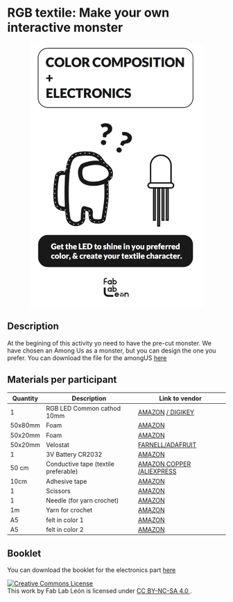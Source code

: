 # RGB textile: Make your own interactive monster
<div align="center"> <img src="/images/portada.png" width="400" />
<div align="left">

## Description
At the begining of this activity yo need to have the pre-cut monster. We have chosen an Among Us as a monster, but you can design the one you prefer. You can download the file for the amongUS [here](/files/amongUS.svg)

## Materials per participant

| Quantity | Description | Link to vendor |
| -- | -- | -- |
| 1 | RGB LED Common cathod 10mm | [AMAZON](https://www.amazon.es/KEPUSHIYE-Frosted-Difundido-Tricolor-Bombilla/dp/B097C5JLZL/ref=sr_1_8?__mk_es_ES=%C3%85M%C3%85%C5%BD%C3%95%C3%91&dchild=1&keywords=RGB+CATODO+COMUN+10MM&qid=1627828060&sr=8-8) [/ DIGIKEY](https://www.digikey.com/es/products/detail/sparkfun-electronics/COM-11452/5673786?s=N4IgjCBcoLQBxVAYygMwIYBsDOBTANCAPZQDa4ArAGwIC6AvvYQExkgDCA8gLIxhgAWCqwZA)|
| 50x80mm | Foam | [AMAZON](https://www.amazon.es/Hojas-Adhesivas-Decorar-Dise%C3%B1ar-Manualidades/dp/B08YNXP1BS/ref=sr_1_2_sspa?__mk_es_ES=%C3%85M%C3%85%C5%BD%C3%95%C3%91&dchild=1&keywords=GOMA+EVA+2MM&qid=1627828140&sr=8-2-spons&psc=1&smid=AU8VHQSMWCZCL&spLa=ZW5jcnlwdGVkUXVhbGlmaWVyPUE2TFJFS0QyMzFKMFEmZW5jcnlwdGVkSWQ9QTAzMDY2NDEySlpCUUtFSjFUTkRIJmVuY3J5cHRlZEFkSWQ9QTAyMjkxNzEzTlNFVFVSTlFaUzYxJndpZGdldE5hbWU9c3BfYXRmJmFjdGlvbj1jbGlja1JlZGlyZWN0JmRvTm90TG9nQ2xpY2s9dHJ1ZQ==)|
| 50x20mm | Foam | [AMAZON](https://www.amazon.es/Hojas-Adhesivas-Decorar-Dise%C3%B1ar-Manualidades/dp/B08YNXP1BS/ref=sr_1_2_sspa?__mk_es_ES=%C3%85M%C3%85%C5%BD%C3%95%C3%91&dchild=1&keywords=GOMA+EVA+2MM&qid=1627828140&sr=8-2-spons&psc=1&smid=AU8VHQSMWCZCL&spLa=ZW5jcnlwdGVkUXVhbGlmaWVyPUE2TFJFS0QyMzFKMFEmZW5jcnlwdGVkSWQ9QTAzMDY2NDEySlpCUUtFSjFUTkRIJmVuY3J5cHRlZEFkSWQ9QTAyMjkxNzEzTlNFVFVSTlFaUzYxJndpZGdldE5hbWU9c3BfYXRmJmFjdGlvbj1jbGlja1JlZGlyZWN0JmRvTm90TG9nQ2xpY2s9dHJ1ZQ==) |
| 50x20mm | Velostat | [FARNELL/ADAFRUIT](https://es.farnell.com/adafruit-industries/1361/accessory-type-conductive-sheet/dp/2419170?gross_price=true&CMP=AFC-CJ-ES2419170) |
| 1 | 3V Battery CR2032 | [AMAZON](https://www.amazon.es/Bater%C3%ADa-electr%C3%B3nico-Relojes-calculadoras-Juguetes/dp/B07KQ563CD/ref=sr_1_4_sspa?__mk_es_ES=%C3%85M%C3%85%C5%BD%C3%95%C3%91&crid=3EK4MSBDPA63M&dchild=1&keywords=pilas+boton+cr2032&qid=1627828479&sprefix=CR2032%2Caps%2C198&sr=8-4-spons&psc=1&spLa=ZW5jcnlwdGVkUXVhbGlmaWVyPUE0SVhCMlBGOVFGSVEmZW5jcnlwdGVkSWQ9QTAwNTA5MjQyTTdPT0ZQVVNHRzdPJmVuY3J5cHRlZEFkSWQ9QTEwMjIzMDAxQ0xWRUxVWFhYSE5RJndpZGdldE5hbWU9c3BfYXRmJmFjdGlvbj1jbGlja1JlZGlyZWN0JmRvTm90TG9nQ2xpY2s9dHJ1ZQ==) |
| 50 cm | Conductive tape (textile preferable) | [AMAZON COPPER](https://www.amazon.es/Cinta-Adhesiva-primera-calidad-cobre/dp/B07CSKGHDW/ref=sr_1_15?__mk_es_ES=%C3%85M%C3%85%C5%BD%C3%95%C3%91&dchild=1&keywords=CINTA+TEXTIL+CONDUCTIVA&qid=1627828522&sr=8-15) [/ALIEXPRESS](https://es.aliexpress.com/item/33013675911.html?utm_source=tradetracker&utm_medium=affiliate&utm_campaign=shopforward&gclid=CjwKCAjwjJmIBhA4EiwAQdCbxlmnz3eXsfk9ap1MG4vr7vIS_p4dUM3wQ10Ij4PtnorU4pq38DoDdRoCQt0QAvD_BwE) |
| 10cm | Adhesive tape | [AMAZON](https://www.amazon.es/ZCENTER-Cinta-adhesiva-cintas-transparente/dp/B08QZZNB3N/ref=sr_1_2_sspa?__mk_es_ES=%C3%85M%C3%85%C5%BD%C3%95%C3%91&dchild=1&keywords=CINTA+ADHESIVA&qid=1627828959&sr=8-2-spons&psc=1&smid=A15CA0J45WNTW1&spLa=ZW5jcnlwdGVkUXVhbGlmaWVyPUExV1ZTVEEzSUJWVDIyJmVuY3J5cHRlZElkPUEwMTc0Mjk1SDRROUNDNzhDRUowJmVuY3J5cHRlZEFkSWQ9QTAzMzY4NjgxRUQ1NEFEODVDTVlZJndpZGdldE5hbWU9c3BfYXRmJmFjdGlvbj1jbGlja1JlZGlyZWN0JmRvTm90TG9nQ2xpY2s9dHJ1ZQ==) |
| 1 | Scissors | [AMAZON](https://www.amazon.es/Scotch-1408-Tijeras-mango-ergon%C3%B3mico/dp/B004JFKU6G/ref=sr_1_12?__mk_es_ES=%C3%85M%C3%85%C5%BD%C3%95%C3%91&dchild=1&keywords=tijeras%2BCOSTURA%2BESCOLARES&qid=1627829020&sr=8-12&th=1) |
| 1 | Needle (for yarn crochet) | [AMAZON](https://www.amazon.es/Agujas-Grande-Piezas-Grandes-Costuras/dp/B07QR61H1Q/ref=sr_1_2_sspa?__mk_es_ES=%C3%85M%C3%85%C5%BD%C3%95%C3%91&crid=ESW6PP573LWR&dchild=1&keywords=agujas+punta+roma&qid=1627829098&sprefix=AGUJAS+PUNTA%2Caps%2C484&sr=8-2-spons&psc=1&smid=A23B63HIV2CZPE&spLa=ZW5jcnlwdGVkUXVhbGlmaWVyPUEyNTBTWDBQV1lHSzlDJmVuY3J5cHRlZElkPUEwODk3Nzc4RE9TVUREN0JVSzBVJmVuY3J5cHRlZEFkSWQ9QTAyNDI2MTIyOFMwNFZTUkFEWEhUJndpZGdldE5hbWU9c3BfYXRmJmFjdGlvbj1jbGlja1JlZGlyZWN0JmRvTm90TG9nQ2xpY2s9dHJ1ZQ==) |
| 1m | Yarn for crochet | [AMAZON](https://www.amazon.es/Kurtzy-Hilo-para-Ganchillo-Proyectos/dp/B01KVH23KG/ref=sr_1_7?__mk_es_ES=%C3%85M%C3%85%C5%BD%C3%95%C3%91&dchild=1&keywords=PERLE+DE+CROCHET&qid=1627829158&sr=8-7) |
| A5 | felt in color 1 | [AMAZON](https://www.amazon.es/Vaessen-Creative-Fieltro-Multicolor-Unidades/dp/B0768XPCMN/ref=sr_1_10?__mk_es_ES=%C3%85M%C3%85%C5%BD%C3%95%C3%91&dchild=1&keywords=FIELTRO+COLORES+HOJAS+A4&qid=1627829321&sr=8-10) |
| A5 | felt in color 2 | [AMAZON](https://www.amazon.es/Vaessen-Creative-Fieltro-Multicolor-Unidades/dp/B0768XPCMN/ref=sr_1_10?__mk_es_ES=%C3%85M%C3%85%C5%BD%C3%95%C3%91&dchild=1&keywords=FIELTRO+COLORES+HOJAS+A4&qid=1627829321&sr=8-10) |

## Booklet
    
You can download the booklet for the electronics part [here](/files/Booklet27-colorcomposition-EN.pdf)
    
   
<div/><a rel="license" href="http://creativecommons.org/licenses/by-nc-sa/4.0/"><img alt="Creative Commons License" style="border-width:0" src="https://i.creativecommons.org/l/by-nc-sa/4.0/88x31.png" /></a><br />This work by Fab Lab León is licensed under  <a rel="license" href="http://creativecommons.org/licenses/by-nc-sa/4.0/">CC BY-NC-SA 4.0 </a>.


</div>
    
   
